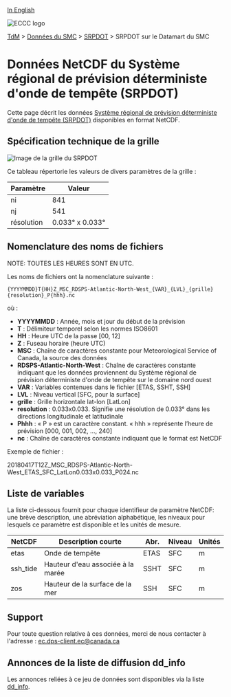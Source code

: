 [In English](readme_rdsps-datamart_en.md)

![ECCC logo](../../img_eccc-logo.png)

[TdM](../../readme_fr.md) > [Données du SMC](../../readme_fr.md) > [SRPDOT](readme_rdsps_fr.md) > SRPDOT sur le Datamart du SMC

# Données NetCDF du Système régional de prévision déterministe d'onde de tempête (SRPDOT)

Cette page décrit les données [Système régional de prévision déterministe d'onde de tempête (SRPDOT)](readme_rdsps_fr.md) disponibles en format NetCDF.

## Spécification technique de la grille

![Image de la grille du SRPDOT](https://collaboration.cmc.ec.gc.ca/cmc/cmos/public_doc/msc-data/nwp_rdsps/grille_rdsps.png)

Ce tableau répertorie les valeurs de divers paramètres de la grille :

| Paramètre | Valeur |
| ------ | ------ |
| ni | 841 |
| nj | 541 |
| résolution | 0.033° x 0.033° |

## Nomenclature des noms de fichiers

NOTE: TOUTES LES HEURES SONT EN UTC.

Les noms de fichiers ont la nomenclature suivante :

```
{YYYYMMDD}T{HH}Z_MSC_RDSPS-Atlantic-North-West_{VAR}_{LVL}_{grille}{resolution}_P{hhh}.nc
```

où :

* __YYYYMMDD__ : Année, mois et jour du début de la prévision
* __T__ : Délimiteur temporel selon les normes ISO8601
* __HH__ : Heure UTC de la passe [00, 12]
* __Z__ : Fuseau horaire (heure UTC)
* __MSC__ : Chaîne de caractères constante pour Meteorological Service of Canada, la source des données
* __RDSPS-Atlantic-North-West__ : Chaîne de caractères constante indiquant que les données proviennent du Système régional de prévision déterministe d'onde de tempête sur le domaine nord ouest
* __VAR__ : Variables contenues dans le fichier [ETAS, SSHT, SSH]
* __LVL__ : Niveau vertical [SFC, pour la surface]
* __grille__ : Grille horizontale lat-lon [LatLon]
* __resolution__ : 0.033x0.033. Signifie une résolution de 0.033° dans les directions longitudinale et latitudinale
* __Phhh__ : « P » est un caractère constant. « hhh » représente l’heure de prévision [000, 001, 002, ..., 240]
* __nc__ : Chaîne de caractères constante indiquant que le format est NetCDF

Exemple de fichier :

20180417T12Z_MSC_RDSPS-Atlantic-North-West_ETAS_SFC_LatLon0.033x0.033_P024.nc

##   Liste de variables

La liste ci-dessous fournit pour chaque identifieur de paramètre NetCDF: une brève description, une abréviation alphabétique, les niveaux pour lesquels ce paramètre est disponible et les unités de mesure.


|  NetCDF  |   Description courte |                        Abr.|   Niveau | Unités|
|----------|--------|--------|--------|--------|
| etas     |  Onde de tempête                 |         ETAS  |  SFC | m |
| ssh_tide |  Hauteur d'eau associée à la marée            |         SSHT  |  SFC | m |
| zos      |  Hauteur de la surface de la mer  |          SSH  |  SFC | m |

## Support

Pour toute question relative à ces données, merci de nous contacter à l'adresse : [ec.dps-client.ec@canada.ca](mailto:ec.dps-client.ec@canada.ca)

## Annonces de la liste de diffusion dd_info

Les annonces reliées à ce jeu de données sont disponibles via la liste [dd_info](https://comm.collab.science.gc.ca/mailman3/postorius/lists/dd_info/).

